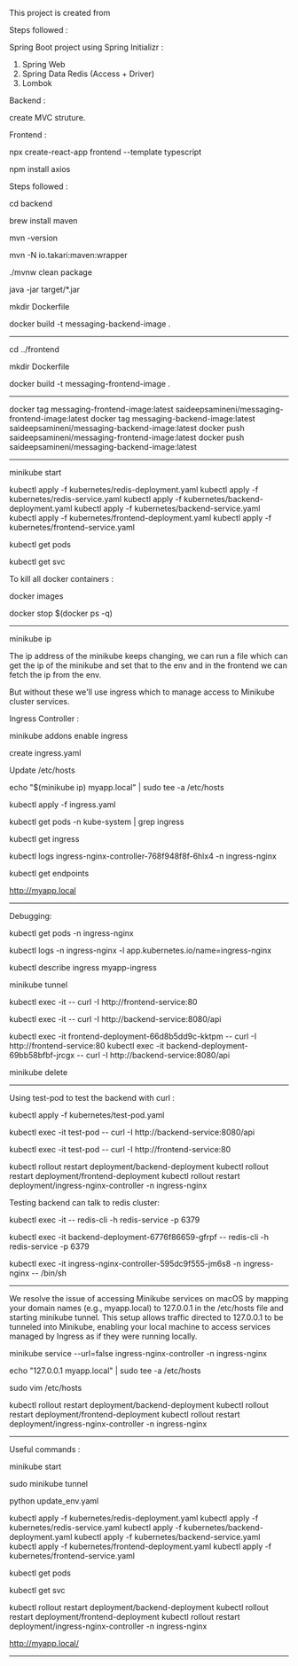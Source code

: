 This project is created from 

<!-- my-project/
├── backend/
│   ├── src/main/java/com/example/demo/
│   │   ├── DemoApplication.java
│   │   ├── controller/
│   │   │   └── MessageController.java
│   │   ├── model/
│   │   │   └── Message.java
│   │   └── service/
│   │       └── MessageService.java
│   ├── src/main/resources/application.properties
│   ├── pom.xml
├── frontend/
│   ├── src/
│   │   ├── App.tsx
│   │   ├── index.tsx
│   ├── package.json
│   ├── tsconfig.json
├── docker-compose.yml
├── kubernetes/
│   ├── backend-deployment.yaml
│   ├── backend-service.yaml
│   ├── frontend-deployment.yaml
│   ├── frontend-service.yaml
│   ├── redis-deployment.yaml
│   ├── redis-service.yaml
└── README.md -->


Steps followed :

Spring Boot project using Spring Initializr :

1. Spring Web
2. Spring Data Redis (Access + Driver)
3. Lombok

Backend :

create MVC struture.

Frontend :

npx create-react-app frontend --template typescript

npm install axios


Steps followed :

cd backend

brew install maven

mvn -version

mvn -N io.takari:maven:wrapper

./mvnw clean package

java -jar target/*.jar

mkdir Dockerfile


docker build -t messaging-backend-image .

-------------------------------------------------------

cd ../frontend

mkdir Dockerfile

docker build -t messaging-frontend-image .

-------------------------------------------------------

docker tag messaging-frontend-image:latest saideepsamineni/messaging-frontend-image:latest
docker tag messaging-backend-image:latest saideepsamineni/messaging-backend-image:latest
docker push saideepsamineni/messaging-frontend-image:latest
docker push saideepsamineni/messaging-backend-image:latest


-------------------------------------------------------

minikube start


kubectl apply -f kubernetes/redis-deployment.yaml
kubectl apply -f kubernetes/redis-service.yaml
kubectl apply -f kubernetes/backend-deployment.yaml
kubectl apply -f kubernetes/backend-service.yaml
kubectl apply -f kubernetes/frontend-deployment.yaml
kubectl apply -f kubernetes/frontend-service.yaml

kubectl get pods

kubectl get svc


To kill all docker containers : 

docker images

docker stop $(docker ps -q)

-------------------------------------------------------

minikube ip

The ip address of the minikube keeps changing, we can run a file which can get the ip of the minikube and set that to the env and in the frontend we can fetch the ip from the env.

But without these we'll use ingress which to manage access to Minikube cluster services.

Ingress Controller :

minikube addons enable ingress

create ingress.yaml

Update /etc/hosts

echo "$(minikube ip) myapp.local" | sudo tee -a /etc/hosts

kubectl apply -f ingress.yaml

kubectl get pods -n kube-system | grep ingress

kubectl get ingress

kubectl logs ingress-nginx-controller-768f948f8f-6hlx4 -n ingress-nginx

kubectl get endpoints


http://myapp.local

-------------------------------------------------------

Debugging:

kubectl get pods -n ingress-nginx

kubectl logs -n ingress-nginx -l app.kubernetes.io/name=ingress-nginx

kubectl describe ingress myapp-ingress

minikube tunnel

kubectl exec -it <backend-pod-name> -- curl -I http://frontend-service:80

kubectl exec -it <frontend-pod-name> -- curl -I http://backend-service:8080/api


kubectl exec -it frontend-deployment-66d8b5dd9c-kktpm -- curl -I http://frontend-service:80
kubectl exec -it backend-deployment-69bb58bfbf-jrcgx -- curl -I http://backend-service:8080/api

minikube delete


-------------------------------------------------------

Using test-pod to test the backend with curl :

kubectl apply -f kubernetes/test-pod.yaml

kubectl exec -it test-pod -- curl -I http://backend-service:8080/api

kubectl exec -it test-pod -- curl -I http://frontend-service:80

kubectl rollout restart deployment/backend-deployment
kubectl rollout restart deployment/frontend-deployment
kubectl rollout restart deployment/ingress-nginx-controller -n ingress-nginx


Testing backend can talk to redis cluster:

kubectl exec -it <backend-pod-name> -- redis-cli -h redis-service -p 6379

kubectl exec -it backend-deployment-6776f86659-gfrpf -- redis-cli -h redis-service -p 6379


kubectl exec -it ingress-nginx-controller-595dc9f555-jm6s8 -n ingress-nginx -- /bin/sh


-------------------------------------------------------

We resolve the issue of accessing Minikube services on macOS by mapping your domain names (e.g., myapp.local) to 127.0.0.1 in the /etc/hosts file and starting minikube tunnel. This setup allows traffic directed to 127.0.0.1 to be tunneled into Minikube, enabling your local machine to access services managed by Ingress as if they were running locally.

minikube service --url=false ingress-nginx-controller -n ingress-nginx

echo "127.0.0.1 myapp.local" | sudo tee -a /etc/hosts

sudo vim /etc/hosts

kubectl rollout restart deployment/backend-deployment
kubectl rollout restart deployment/frontend-deployment
kubectl rollout restart deployment/ingress-nginx-controller -n ingress-nginx

-------------------------------------------------------

Useful commands :

minikube start

sudo minikube tunnel

python update_env.yaml

kubectl apply -f kubernetes/redis-deployment.yaml
kubectl apply -f kubernetes/redis-service.yaml
kubectl apply -f kubernetes/backend-deployment.yaml
kubectl apply -f kubernetes/backend-service.yaml
kubectl apply -f kubernetes/frontend-deployment.yaml
kubectl apply -f kubernetes/frontend-service.yaml

kubectl get pods

kubectl get svc

kubectl rollout restart deployment/backend-deployment
kubectl rollout restart deployment/frontend-deployment
kubectl rollout restart deployment/ingress-nginx-controller -n ingress-nginx

http://myapp.local/


-------------------------------------------------------



